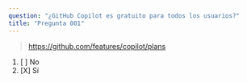 ```yaml
---
question: "¿GitHub Copilot es gratuito para todos los usuarios?"
title: "Pregunta 001"
---
```


> https://github.com/features/copilot/plans
1. [ ] No
1. [X] Sí

